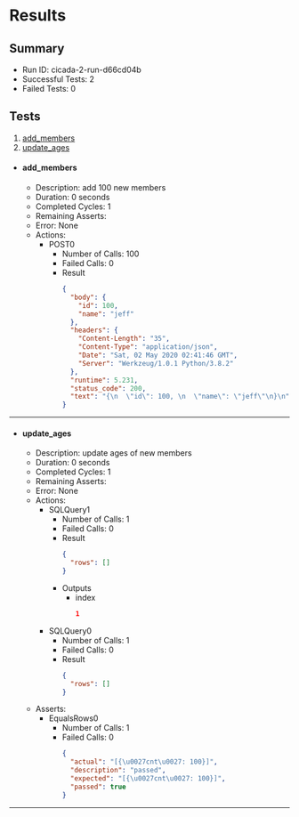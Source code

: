 # Results

## Summary

* Run ID: cicada-2-run-d66cd04b
* Successful Tests: 2
* Failed Tests: 0

## Tests
1. [add_members](#add_members)
2. [update_ages](#update_ages)
* #### add_members
    - Description: add 100 new members
    - Duration: 0 seconds
    - Completed Cycles: 1
    - Remaining Asserts: 
    - Error: None
    - Actions:
        * POST0
            - Number of Calls: 100
            - Failed Calls: 0
            - Result
                ```json
                {
                  "body": {
                    "id": 100,
                    "name": "jeff"
                  },
                  "headers": {
                    "Content-Length": "35",
                    "Content-Type": "application/json",
                    "Date": "Sat, 02 May 2020 02:41:46 GMT",
                    "Server": "Werkzeug/1.0.1 Python/3.8.2"
                  },
                  "runtime": 5.231,
                  "status_code": 200,
                  "text": "{\n  \"id\": 100, \n  \"name\": \"jeff\"\n}\n"
                }
                ```
---

* #### update_ages
    - Description: update ages of new members
    - Duration: 0 seconds
    - Completed Cycles: 1
    - Remaining Asserts: 
    - Error: None
    - Actions:
        * SQLQuery1
            - Number of Calls: 1
            - Failed Calls: 0
            - Result
                ```json
                {
                  "rows": []
                }
                ```
            - Outputs
                * index
                    ```json
                    1
                    ```
        * SQLQuery0
            - Number of Calls: 1
            - Failed Calls: 0
            - Result
                ```json
                {
                  "rows": []
                }
                ```
    - Asserts:
        * EqualsRows0
            - Number of Calls: 1
            - Failed Calls: 0
                ```json
                {
                  "actual": "[{\u0027cnt\u0027: 100}]",
                  "description": "passed",
                  "expected": "[{\u0027cnt\u0027: 100}]",
                  "passed": true
                }
                ```
---
